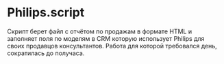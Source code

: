 # Philips.script
Скрипт берет файл с отчётом по продажам в формате HTML и заполняет поля по моделям в CRM которую использует Philips для своих продавцов консультантов. Работа для которой требовался день, сократилась до получаса.
